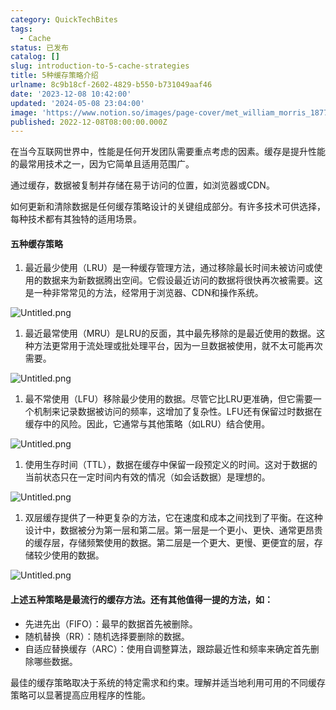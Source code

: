 ```yaml
---
category: QuickTechBites
tags:
  - Cache
status: 已发布
catalog: []
slug: introduction-to-5-cache-strategies
title: 5种缓存策略介绍
urlname: 8c9b18cf-2602-4829-b550-b731049aaf46
date: '2023-12-08 10:42:00'
updated: '2024-05-08 23:04:00'
image: 'https://www.notion.so/images/page-cover/met_william_morris_1877_willow.jpg'
published: 2022-12-08T08:00:00.000Z
---
```


在当今互联网世界中，性能是任何开发团队需要重点考虑的因素。缓存是提升性能的最常用技术之一，因为它简单且适用范围广。


通过缓存，数据被复制并存储在易于访问的位置，如浏览器或CDN。


如何更新和清除数据是任何缓存策略设计的关键组成部分。有许多技术可供选择，每种技术都有其独特的适用场景。


#### 五种缓存策略

1. 最近最少使用（LRU）是一种缓存管理方法，通过移除最长时间未被访问或使用的数据来为新数据腾出空间。它假设最近访问的数据将很快再次被需要。这是一种非常常见的方法，经常用于浏览器、CDN和操作系统。

![Untitled.png](https://prod-files-secure.s3.us-west-2.amazonaws.com/5d24fe63-e567-4804-86f9-9fdc62e13082/74494354-3dc7-4fc2-be3e-7e15913b3f24/Untitled.png?X-Amz-Algorithm=AWS4-HMAC-SHA256&X-Amz-Content-Sha256=UNSIGNED-PAYLOAD&X-Amz-Credential=ASIAZI2LB466W4S4UPHZ%2F20250223%2Fus-west-2%2Fs3%2Faws4_request&X-Amz-Date=20250223T053613Z&X-Amz-Expires=3600&X-Amz-Security-Token=IQoJb3JpZ2luX2VjENX%2F%2F%2F%2F%2F%2F%2F%2F%2F%2FwEaCXVzLXdlc3QtMiJHMEUCIFuDRN4G2x6KUdcfh51zlJswk12vsljCu8b7QcCnOzF7AiEAu%2FmuTLb7ax00QW9sqC2SxLMj6F8TsxUcNcUcj5N4%2FWkqiAQI%2Fv%2F%2F%2F%2F%2F%2F%2F%2F%2F%2FARAAGgw2Mzc0MjMxODM4MDUiDFtJTwH5ruNP8x8pwyrcA%2FF%2BPkkBkpt80LFC2%2BptLHcvSJXBH8vYZuuBGzYy7TerLP8BdMhTIKEPGy%2BxDLJ1qE68zJohC0tJjjBrC1m%2Ba0Fxc38fPvUw3ATQhDrlvk1frWljxQEfNAqgjgOYKk0vmQd3P2SYZNGCjpb01mxNIl0cUgwsE26CRw%2F9kKmtHWii4uDpIZEooTsycteS1EbfHQEKUYt7QeCMlRkEPgxeh40SDBHwuNC749s%2Fp5eORII%2BqjHLTKJ0TruS0UDkAqZlYC9d2w47%2Fu%2FB8NwB9K6CVvQwHKUeMe6VfU0KYNcmX%2BfU092TV5Aa1d2yfSUdmXqZ4VWllPkAW9X1xbstPIRXQBtg1EYQJdGJt4WaJ0M%2BXGbwcO64hQO2ps0IdYBXkvC90lDOaQWVAI6z96wyoRo9nEVnx24r%2BPKP82OWnCcqqzU8hOpXQ3pxd7VT18BLOKAi8R7flCkGRhkHEIkmb7w7JbXBPCy3e0xgSgj9HxpSi2HOgWLApwSYJnH1U3kU06nhNkm24OKUwyFPyZG%2BylZiBUejgFbdng8T9l8dONjZGiIuoZ%2FA%2BuszEjcA5Oxc5z62AAdZhG6s57Gzj2Ehmey3zP56JGq4l1s29lCg4f1Wfp2urIZ9TOeDsi%2BpHJcvMKDW6r0GOqUBZCb1NZK%2B9KtfshHiDxSOJFyyD4Fiu1WOEQo%2Bi1EAjNQkRY94iNBjJjctGB4I0tODRIbr%2BzU57c%2FqAdvqav5RVrhHcXXNKGNwJZaq0UA7kQubNv9tsM4B3g9ZkqXxVykWgFUJK8%2FwO78d1mTG3RCPNQ01xTv4yOvwy9G%2BKuS91SCpdCD3Z%2FDV6VIOjbiTfDYQXy4lvZFOwXxJ%2BV7ZhZbva5VzZ8dv&X-Amz-Signature=487ac23706dbd3512f2f151160d1d47e12e0f29c074bfe8158211ded7852bf26&X-Amz-SignedHeaders=host&x-id=GetObject)

1. 最近最常使用（MRU）是LRU的反面，其中最先移除的是最近使用的数据。这种方法更常用于流处理或批处理平台，因为一旦数据被使用，就不太可能再次需要。

![Untitled.png](https://prod-files-secure.s3.us-west-2.amazonaws.com/5d24fe63-e567-4804-86f9-9fdc62e13082/9394e615-e149-4cd8-9a1b-e3c39cda8184/Untitled.png?X-Amz-Algorithm=AWS4-HMAC-SHA256&X-Amz-Content-Sha256=UNSIGNED-PAYLOAD&X-Amz-Credential=ASIAZI2LB466W4S4UPHZ%2F20250223%2Fus-west-2%2Fs3%2Faws4_request&X-Amz-Date=20250223T053613Z&X-Amz-Expires=3600&X-Amz-Security-Token=IQoJb3JpZ2luX2VjENX%2F%2F%2F%2F%2F%2F%2F%2F%2F%2FwEaCXVzLXdlc3QtMiJHMEUCIFuDRN4G2x6KUdcfh51zlJswk12vsljCu8b7QcCnOzF7AiEAu%2FmuTLb7ax00QW9sqC2SxLMj6F8TsxUcNcUcj5N4%2FWkqiAQI%2Fv%2F%2F%2F%2F%2F%2F%2F%2F%2F%2FARAAGgw2Mzc0MjMxODM4MDUiDFtJTwH5ruNP8x8pwyrcA%2FF%2BPkkBkpt80LFC2%2BptLHcvSJXBH8vYZuuBGzYy7TerLP8BdMhTIKEPGy%2BxDLJ1qE68zJohC0tJjjBrC1m%2Ba0Fxc38fPvUw3ATQhDrlvk1frWljxQEfNAqgjgOYKk0vmQd3P2SYZNGCjpb01mxNIl0cUgwsE26CRw%2F9kKmtHWii4uDpIZEooTsycteS1EbfHQEKUYt7QeCMlRkEPgxeh40SDBHwuNC749s%2Fp5eORII%2BqjHLTKJ0TruS0UDkAqZlYC9d2w47%2Fu%2FB8NwB9K6CVvQwHKUeMe6VfU0KYNcmX%2BfU092TV5Aa1d2yfSUdmXqZ4VWllPkAW9X1xbstPIRXQBtg1EYQJdGJt4WaJ0M%2BXGbwcO64hQO2ps0IdYBXkvC90lDOaQWVAI6z96wyoRo9nEVnx24r%2BPKP82OWnCcqqzU8hOpXQ3pxd7VT18BLOKAi8R7flCkGRhkHEIkmb7w7JbXBPCy3e0xgSgj9HxpSi2HOgWLApwSYJnH1U3kU06nhNkm24OKUwyFPyZG%2BylZiBUejgFbdng8T9l8dONjZGiIuoZ%2FA%2BuszEjcA5Oxc5z62AAdZhG6s57Gzj2Ehmey3zP56JGq4l1s29lCg4f1Wfp2urIZ9TOeDsi%2BpHJcvMKDW6r0GOqUBZCb1NZK%2B9KtfshHiDxSOJFyyD4Fiu1WOEQo%2Bi1EAjNQkRY94iNBjJjctGB4I0tODRIbr%2BzU57c%2FqAdvqav5RVrhHcXXNKGNwJZaq0UA7kQubNv9tsM4B3g9ZkqXxVykWgFUJK8%2FwO78d1mTG3RCPNQ01xTv4yOvwy9G%2BKuS91SCpdCD3Z%2FDV6VIOjbiTfDYQXy4lvZFOwXxJ%2BV7ZhZbva5VzZ8dv&X-Amz-Signature=2a3500e4ed33d2f3c066c65e935ebb9903c7a825ac1d1bbbd689747da306321d&X-Amz-SignedHeaders=host&x-id=GetObject)

1. 最不常使用（LFU）移除最少使用的数据。尽管它比LRU更准确，但它需要一个机制来记录数据被访问的频率，这增加了复杂性。LFU还有保留过时数据在缓存中的风险。因此，它通常与其他策略（如LRU）结合使用。

![Untitled.png](https://prod-files-secure.s3.us-west-2.amazonaws.com/5d24fe63-e567-4804-86f9-9fdc62e13082/ff489bb8-941e-4617-b208-e17020ed7ada/Untitled.png?X-Amz-Algorithm=AWS4-HMAC-SHA256&X-Amz-Content-Sha256=UNSIGNED-PAYLOAD&X-Amz-Credential=ASIAZI2LB466W4S4UPHZ%2F20250223%2Fus-west-2%2Fs3%2Faws4_request&X-Amz-Date=20250223T053613Z&X-Amz-Expires=3600&X-Amz-Security-Token=IQoJb3JpZ2luX2VjENX%2F%2F%2F%2F%2F%2F%2F%2F%2F%2FwEaCXVzLXdlc3QtMiJHMEUCIFuDRN4G2x6KUdcfh51zlJswk12vsljCu8b7QcCnOzF7AiEAu%2FmuTLb7ax00QW9sqC2SxLMj6F8TsxUcNcUcj5N4%2FWkqiAQI%2Fv%2F%2F%2F%2F%2F%2F%2F%2F%2F%2FARAAGgw2Mzc0MjMxODM4MDUiDFtJTwH5ruNP8x8pwyrcA%2FF%2BPkkBkpt80LFC2%2BptLHcvSJXBH8vYZuuBGzYy7TerLP8BdMhTIKEPGy%2BxDLJ1qE68zJohC0tJjjBrC1m%2Ba0Fxc38fPvUw3ATQhDrlvk1frWljxQEfNAqgjgOYKk0vmQd3P2SYZNGCjpb01mxNIl0cUgwsE26CRw%2F9kKmtHWii4uDpIZEooTsycteS1EbfHQEKUYt7QeCMlRkEPgxeh40SDBHwuNC749s%2Fp5eORII%2BqjHLTKJ0TruS0UDkAqZlYC9d2w47%2Fu%2FB8NwB9K6CVvQwHKUeMe6VfU0KYNcmX%2BfU092TV5Aa1d2yfSUdmXqZ4VWllPkAW9X1xbstPIRXQBtg1EYQJdGJt4WaJ0M%2BXGbwcO64hQO2ps0IdYBXkvC90lDOaQWVAI6z96wyoRo9nEVnx24r%2BPKP82OWnCcqqzU8hOpXQ3pxd7VT18BLOKAi8R7flCkGRhkHEIkmb7w7JbXBPCy3e0xgSgj9HxpSi2HOgWLApwSYJnH1U3kU06nhNkm24OKUwyFPyZG%2BylZiBUejgFbdng8T9l8dONjZGiIuoZ%2FA%2BuszEjcA5Oxc5z62AAdZhG6s57Gzj2Ehmey3zP56JGq4l1s29lCg4f1Wfp2urIZ9TOeDsi%2BpHJcvMKDW6r0GOqUBZCb1NZK%2B9KtfshHiDxSOJFyyD4Fiu1WOEQo%2Bi1EAjNQkRY94iNBjJjctGB4I0tODRIbr%2BzU57c%2FqAdvqav5RVrhHcXXNKGNwJZaq0UA7kQubNv9tsM4B3g9ZkqXxVykWgFUJK8%2FwO78d1mTG3RCPNQ01xTv4yOvwy9G%2BKuS91SCpdCD3Z%2FDV6VIOjbiTfDYQXy4lvZFOwXxJ%2BV7ZhZbva5VzZ8dv&X-Amz-Signature=fb8f977fb61e6a1f5db1f4be5f967a731d46f065d233797709224de8362c3bd2&X-Amz-SignedHeaders=host&x-id=GetObject)

1. 使用生存时间（TTL），数据在缓存中保留一段预定义的时间。这对于数据的当前状态只在一定时间内有效的情况（如会话数据）是理想的。

![Untitled.png](https://prod-files-secure.s3.us-west-2.amazonaws.com/5d24fe63-e567-4804-86f9-9fdc62e13082/480ed8d3-f3c7-4a40-a9c6-4ca2e915c139/Untitled.png?X-Amz-Algorithm=AWS4-HMAC-SHA256&X-Amz-Content-Sha256=UNSIGNED-PAYLOAD&X-Amz-Credential=ASIAZI2LB466W4S4UPHZ%2F20250223%2Fus-west-2%2Fs3%2Faws4_request&X-Amz-Date=20250223T053613Z&X-Amz-Expires=3600&X-Amz-Security-Token=IQoJb3JpZ2luX2VjENX%2F%2F%2F%2F%2F%2F%2F%2F%2F%2FwEaCXVzLXdlc3QtMiJHMEUCIFuDRN4G2x6KUdcfh51zlJswk12vsljCu8b7QcCnOzF7AiEAu%2FmuTLb7ax00QW9sqC2SxLMj6F8TsxUcNcUcj5N4%2FWkqiAQI%2Fv%2F%2F%2F%2F%2F%2F%2F%2F%2F%2FARAAGgw2Mzc0MjMxODM4MDUiDFtJTwH5ruNP8x8pwyrcA%2FF%2BPkkBkpt80LFC2%2BptLHcvSJXBH8vYZuuBGzYy7TerLP8BdMhTIKEPGy%2BxDLJ1qE68zJohC0tJjjBrC1m%2Ba0Fxc38fPvUw3ATQhDrlvk1frWljxQEfNAqgjgOYKk0vmQd3P2SYZNGCjpb01mxNIl0cUgwsE26CRw%2F9kKmtHWii4uDpIZEooTsycteS1EbfHQEKUYt7QeCMlRkEPgxeh40SDBHwuNC749s%2Fp5eORII%2BqjHLTKJ0TruS0UDkAqZlYC9d2w47%2Fu%2FB8NwB9K6CVvQwHKUeMe6VfU0KYNcmX%2BfU092TV5Aa1d2yfSUdmXqZ4VWllPkAW9X1xbstPIRXQBtg1EYQJdGJt4WaJ0M%2BXGbwcO64hQO2ps0IdYBXkvC90lDOaQWVAI6z96wyoRo9nEVnx24r%2BPKP82OWnCcqqzU8hOpXQ3pxd7VT18BLOKAi8R7flCkGRhkHEIkmb7w7JbXBPCy3e0xgSgj9HxpSi2HOgWLApwSYJnH1U3kU06nhNkm24OKUwyFPyZG%2BylZiBUejgFbdng8T9l8dONjZGiIuoZ%2FA%2BuszEjcA5Oxc5z62AAdZhG6s57Gzj2Ehmey3zP56JGq4l1s29lCg4f1Wfp2urIZ9TOeDsi%2BpHJcvMKDW6r0GOqUBZCb1NZK%2B9KtfshHiDxSOJFyyD4Fiu1WOEQo%2Bi1EAjNQkRY94iNBjJjctGB4I0tODRIbr%2BzU57c%2FqAdvqav5RVrhHcXXNKGNwJZaq0UA7kQubNv9tsM4B3g9ZkqXxVykWgFUJK8%2FwO78d1mTG3RCPNQ01xTv4yOvwy9G%2BKuS91SCpdCD3Z%2FDV6VIOjbiTfDYQXy4lvZFOwXxJ%2BV7ZhZbva5VzZ8dv&X-Amz-Signature=b253752df8e12d71bef591263e056bd4b92b288d9dc869707c7a1446abc11dce&X-Amz-SignedHeaders=host&x-id=GetObject)

1. 双层缓存提供了一种更复杂的方法，它在速度和成本之间找到了平衡。在这种设计中，数据被分为第一层和第二层。第一层是一个更小、更快、通常更昂贵的缓存层，存储频繁使用的数据。第二层是一个更大、更慢、更便宜的层，存储较少使用的数据。

![Untitled.png](https://prod-files-secure.s3.us-west-2.amazonaws.com/5d24fe63-e567-4804-86f9-9fdc62e13082/35e68090-275d-4707-9e9a-ce86f000e9eb/Untitled.png?X-Amz-Algorithm=AWS4-HMAC-SHA256&X-Amz-Content-Sha256=UNSIGNED-PAYLOAD&X-Amz-Credential=ASIAZI2LB466W4S4UPHZ%2F20250223%2Fus-west-2%2Fs3%2Faws4_request&X-Amz-Date=20250223T053613Z&X-Amz-Expires=3600&X-Amz-Security-Token=IQoJb3JpZ2luX2VjENX%2F%2F%2F%2F%2F%2F%2F%2F%2F%2FwEaCXVzLXdlc3QtMiJHMEUCIFuDRN4G2x6KUdcfh51zlJswk12vsljCu8b7QcCnOzF7AiEAu%2FmuTLb7ax00QW9sqC2SxLMj6F8TsxUcNcUcj5N4%2FWkqiAQI%2Fv%2F%2F%2F%2F%2F%2F%2F%2F%2F%2FARAAGgw2Mzc0MjMxODM4MDUiDFtJTwH5ruNP8x8pwyrcA%2FF%2BPkkBkpt80LFC2%2BptLHcvSJXBH8vYZuuBGzYy7TerLP8BdMhTIKEPGy%2BxDLJ1qE68zJohC0tJjjBrC1m%2Ba0Fxc38fPvUw3ATQhDrlvk1frWljxQEfNAqgjgOYKk0vmQd3P2SYZNGCjpb01mxNIl0cUgwsE26CRw%2F9kKmtHWii4uDpIZEooTsycteS1EbfHQEKUYt7QeCMlRkEPgxeh40SDBHwuNC749s%2Fp5eORII%2BqjHLTKJ0TruS0UDkAqZlYC9d2w47%2Fu%2FB8NwB9K6CVvQwHKUeMe6VfU0KYNcmX%2BfU092TV5Aa1d2yfSUdmXqZ4VWllPkAW9X1xbstPIRXQBtg1EYQJdGJt4WaJ0M%2BXGbwcO64hQO2ps0IdYBXkvC90lDOaQWVAI6z96wyoRo9nEVnx24r%2BPKP82OWnCcqqzU8hOpXQ3pxd7VT18BLOKAi8R7flCkGRhkHEIkmb7w7JbXBPCy3e0xgSgj9HxpSi2HOgWLApwSYJnH1U3kU06nhNkm24OKUwyFPyZG%2BylZiBUejgFbdng8T9l8dONjZGiIuoZ%2FA%2BuszEjcA5Oxc5z62AAdZhG6s57Gzj2Ehmey3zP56JGq4l1s29lCg4f1Wfp2urIZ9TOeDsi%2BpHJcvMKDW6r0GOqUBZCb1NZK%2B9KtfshHiDxSOJFyyD4Fiu1WOEQo%2Bi1EAjNQkRY94iNBjJjctGB4I0tODRIbr%2BzU57c%2FqAdvqav5RVrhHcXXNKGNwJZaq0UA7kQubNv9tsM4B3g9ZkqXxVykWgFUJK8%2FwO78d1mTG3RCPNQ01xTv4yOvwy9G%2BKuS91SCpdCD3Z%2FDV6VIOjbiTfDYQXy4lvZFOwXxJ%2BV7ZhZbva5VzZ8dv&X-Amz-Signature=0108eea6e15352c6257d30a8ae7f20fed4ace081f2a3bef322a654c2c9106ddb&X-Amz-SignedHeaders=host&x-id=GetObject)


#### 上述五种策略是最流行的缓存方法。还有其他值得一提的方法，如：

- 先进先出（FIFO）：最早的数据首先被删除。
- 随机替换（RR）：随机选择要删除的数据。
- 自适应替换缓存（ARC）：使用自调整算法，跟踪最近性和频率来确定首先删除哪些数据。

最佳的缓存策略取决于系统的特定需求和约束。理解并适当地利用可用的不同缓存策略可以显著提高应用程序的性能。


